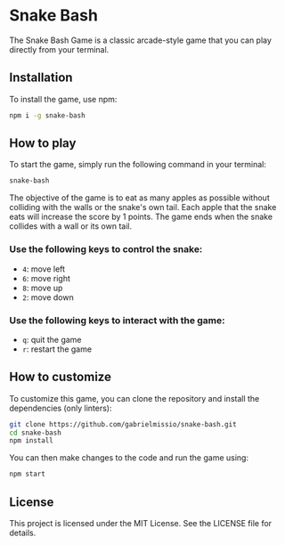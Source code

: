 # Snake Bash

The Snake Bash Game is a classic arcade-style game that you can play directly from your terminal.

## Installation

To install the game, use npm:

```bash
npm i -g snake-bash
```

## How to play

To start the game, simply run the following command in your terminal:

```bash
snake-bash
```

The objective of the game is to eat as many apples as possible without colliding with the walls or the snake's own tail. Each apple that the snake eats will increase the score by 1 points. The game ends when the snake collides with a wall or its own tail.

### Use the following keys to control the snake:

* `4`: move left
* `6`: move right
* `8`: move up
* `2`: move down

### Use the following keys to interact with the game:

* `q`: quit the game
* `r`: restart the game

## How to customize

To customize this game, you can clone the repository and install the dependencies (only linters):

```bash
git clone https://github.com/gabrielmissio/snake-bash.git
cd snake-bash
npm install
```

You can then make changes to the code and run the game using:

```bash
npm start
```

## License

This project is licensed under the MIT License. See the LICENSE file for details.
